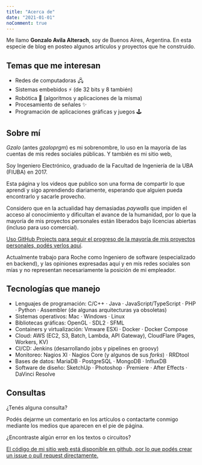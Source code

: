 ```yaml
---
title: "Acerca de"
date: "2021-01-01"
noComment: true
---
```


Me llamo __Gonzalo Avila Alterach__, soy de Buenos Aires, Argentina. En esta especie de blog en posteo algunos artículos y proyectos que he construido.

## Temas que me interesan

- Redes de computadoras 🖧
- Sistemas embebidos ⚡ (de 32 bits y 8 también)
- Robótica 🤖 (algoritmos y aplicaciones de la misma)
- Procesamiento de señales ✨
- Programación de aplicaciones gráficas y juegos 🕹️

## Sobre mí

_Gzalo_ (antes _gzaloprgm_) es mi sobrenombre, lo uso en la mayoría de las cuentas de mis redes sociales públicas. Y también es mi sitio web,

Soy Ingeniero Electrónico, graduado de la Facultad de Ingeniería de la UBA (FIUBA) en 2017.

Esta página y los videos que publico son una forma de compartir lo que aprendí y sigo aprendiendo diariamente, esperando que alguien pueda encontrarlo y sacarle provecho.

Considero que en la actualidad hay demasiadas _paywalls_ que impiden el acceso al conocimiento y dificultan el avance de la humanidad, por lo que la mayoría de mis proyectos personales están liberados bajo licencias abiertas (incluso para uso comercial). 

[Uso GitHub Projects para seguir el progreso de la mayoría de mis proyectos personales, podés verlos aquí](https://github.com/gzalo?tab=projects).

Actualmente trabajo para Roche como Ingeniero de software (especializado en backend), y las opiniones expresadas aquí y en mis redes sociales son mías y no representan necesariamente la posición de mi empleador.

## Tecnologías que manejo

- Lenguajes de programación: C/C++ · Java · JavaScript/TypeScript · PHP · Python · Assembler (de algunas arquitecturas ya obsoletas)
- Sistemas operativos: Mac · Windows · Linux
- Bibliotecas gráficas: OpenGL · SDL2 · SFML
- Containers y virtualización: Vmware ESXi · Docker · Docker Compose
- Cloud: AWS (EC2, S3, Batch, Lambda, API Gateway), CloudFlare (Pages, Workers, KV)
- CI/CD: Jenkins (desarrollando jobs y pipelines en groovy)
- Monitoreo: Nagios XI · Nagios Core (y algunos de sus _forks_) · RRDtool
- Bases de datos: MariaDB · PostgreSQL · MongoDB · InfluxDB
- Software de diseño: SketchUp · Photoshop · Premiere · After Effects · DaVinci Resolve

## Consultas

¿Tenés alguna consulta? 

Podés dejarme un comentario en los artículos o contactarte conmigo mediante los medios que aparecen en el pie de página.

¿Encontraste algún error en los textos o circuitos?

[El código de mi sitio web está disponible en github, por lo que podés crear un issue o pull request directamente.](https://github.com/gzalo/gzalo.com)

<p style="display:none">Sometimes I also make music, but you can say it's quite jitty.</p>
